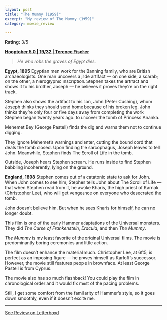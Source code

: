 ```yaml
---
layout: post
title: "The Mummy (1959)"
excerpt: "My review of The Mummy (1959)"
category: movie_review

---
```


**Rating:** 3/5

<b><a href="https://boxd.it/pRFMi/detail">Hooptober 5.0 | 19/32 | Terence Fischer</a></b>

<blockquote><i>He who robs the graves of Egypt dies.</i></blockquote>

<b>Egypt, 1895</b>
Egyptian men work for the Banning family, who are British archaeologists. One man uncovers a jade artifact — on one side, a scarab; on the other, a hieroglyphic inscription. Stephen takes the artifact and shows it to his brother, Joseph — he believes it proves they’re on the right track.

Stephen also shows the artifact to his son, John (Peter Cushing), whom Joseph thinks they should send home because of his broken leg. John thinks they’re only four or five days away from completing the work Stephen began twenty years ago: to uncover the tomb of Princess Ananka.

Mehemet Bey (George Pastell) finds the dig and warns them not to continue digging.

They ignore Mehemet’s warnings and enter, cutting the bound cord that deals the tomb closed. Upon finding the sarcophagus, Joseph leaves to tell John. Meanwhile, Stephen finds The Scroll of Life in the tomb.

Outside, Joseph hears Stephen scream. He runs inside to find Stephen babbling incoherently, lying on the ground.


<b>England, 1898</b>
Stephen comes out of a catatonic state to ask for John. When John comes to see him, Stephen tells John about The Scroll of Life — that when Stephen read from it, he awoke Kharis, the high priest of Karnak (Christopher Lee), who will get vengeance on everyone who desecrated the tomb.

John doesn’t believe him. But when he sees Kharis for himself, he can no longer doubt.

This film is one of the early Hammer adaptations of the Universal monsters. They did <i>The Curse of Frankenstein</i>, <i>Dracula</i>, and then <i>The Mummy</i>.

<i>The Mummy</i> is my least favorite of the original Universal films. The movie is predominantly boring ceremonies and little action.

The film doesn’t enhance the material much. Christopher Lee, at 6ft5, is perfect as an imposing figure — he proves himself as Karloff’s successor. However, the movie still features people in brownface. At least George Pastell is from Cyprus.

The movie also has so much flashback! You could play the film in chronological order and it would fix most of the pacing problems.

Still, I get some comfort from the familiarity of Hammer’s style, so it goes down smoothly, even if it doesn’t excite me.

<hr>

[See Review on Letterboxd](https://boxd.it/6kmOiB)
